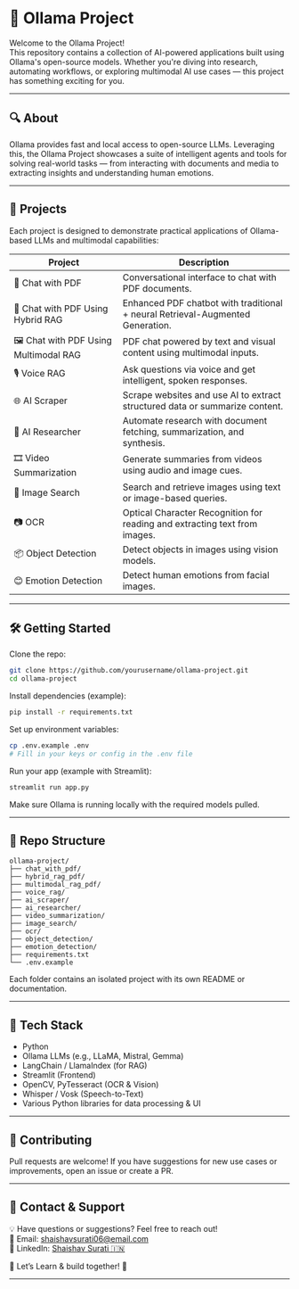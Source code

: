 # 🧠 Ollama Project

Welcome to the Ollama Project!  
This repository contains a collection of AI-powered applications built using Ollama's open-source models. Whether you're diving into research, automating workflows, or exploring multimodal AI use cases — this project has something exciting for you.

---

## 🔍 About

Ollama provides fast and local access to open-source LLMs. Leveraging this, the Ollama Project showcases a suite of intelligent agents and tools for solving real-world tasks — from interacting with documents and media to extracting insights and understanding human emotions.

---

## 🚀 Projects

Each project is designed to demonstrate practical applications of Ollama-based LLMs and multimodal capabilities:

| Project                              | Description                                                                 |
|--------------------------------------|-----------------------------------------------------------------------------|
| 📄 Chat with PDF                     | Conversational interface to chat with PDF documents.                        |
| 🧠 Chat with PDF Using Hybrid RAG    | Enhanced PDF chatbot with traditional + neural Retrieval-Augmented Generation. |
| 🖼️ Chat with PDF Using Multimodal RAG| PDF chat powered by text and visual content using multimodal inputs.        |
| 🎙️ Voice RAG                        | Ask questions via voice and get intelligent, spoken responses.              |
| 🌐 AI Scraper                        | Scrape websites and use AI to extract structured data or summarize content. |
| 🔬 AI Researcher                     | Automate research with document fetching, summarization, and synthesis.     |
| 🎞️ Video Summarization              | Generate summaries from videos using audio and image cues.                  |
| 🔎 Image Search                      | Search and retrieve images using text or image-based queries.               |
| 📷 OCR                               | Optical Character Recognition for reading and extracting text from images.  |
| 📦 Object Detection                  | Detect objects in images using vision models.                              |
| 😊 Emotion Detection                 | Detect human emotions from facial images.                                   |

---

## 🛠️ Getting Started

Clone the repo:

```bash
git clone https://github.com/yourusername/ollama-project.git
cd ollama-project
```

Install dependencies (example):

```bash
pip install -r requirements.txt
```

Set up environment variables:

```bash
cp .env.example .env
# Fill in your keys or config in the .env file
```

Run your app (example with Streamlit):

```bash
streamlit run app.py
```

Make sure Ollama is running locally with the required models pulled.

---

## 📁 Repo Structure

```
ollama-project/
├── chat_with_pdf/
├── hybrid_rag_pdf/
├── multimodal_rag_pdf/
├── voice_rag/
├── ai_scraper/
├── ai_researcher/
├── video_summarization/
├── image_search/
├── ocr/
├── object_detection/
├── emotion_detection/
├── requirements.txt
└── .env.example
```

Each folder contains an isolated project with its own README or documentation.

---

## 🧱 Tech Stack

- Python
- Ollama LLMs (e.g., LLaMA, Mistral, Gemma)
- LangChain / LlamaIndex (for RAG)
- Streamlit (Frontend)
- OpenCV, PyTesseract (OCR & Vision)
- Whisper / Vosk (Speech-to-Text)
- Various Python libraries for data processing & UI

---

## 🙌 Contributing

Pull requests are welcome! If you have suggestions for new use cases or improvements, open an issue or create a PR.

---

## 📧 Contact & Support

💡 Have questions or suggestions? Feel free to reach out!  
📩 Email: shaishavsurati06@email.com  
🔗 LinkedIn: [Shaishav Surati 🇮🇳](https://linkedin.com/in/shaishavsurati)

🚀 Let’s Learn & build together! 🎯

---